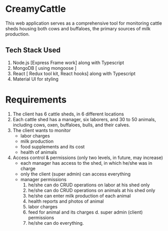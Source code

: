 # CreamyCattle
This web application serves as a comprehensive tool for monitoring cattle sheds housing both cows and buffaloes, the primary sources of milk production.

## Tech Stack Used
1. Node.js [Express Frame work] along with Typescript
2. MongoDB [ using mongoose ]
3. React [ Redux tool kit, React hooks] along with Typescript
4. Material UI for styling

# Requirements
1. The client has 6 cattle sheds, in 6 different locations
2. Each cattle shed has a manager, six laborers, and 30 to 50 animals, including cows, oxen, buffaloes, bulls, and their calves.
3. The client wants to monitor 
    - labor charges
    - milk production
    - food supplements and its cost
    - health of animals 
4. Access control & permissions (only two levels, in future, may increase)
    - each manager has access to  the shed, in which he/she was in charge
    - only the client (super admin) can access everything
    - manager permissions
        1. he/she can do CRUD operations on labor at his shed only
        2. he/she can do CRUD operations on animals at his shed only
        3. he/she can enter milk production of each animal
        4. health reports and photos of animal
        5. labor charges 
        6. feed for animal and its charges
    d. super admin (client) permissions
        1. he/she can do everything.

